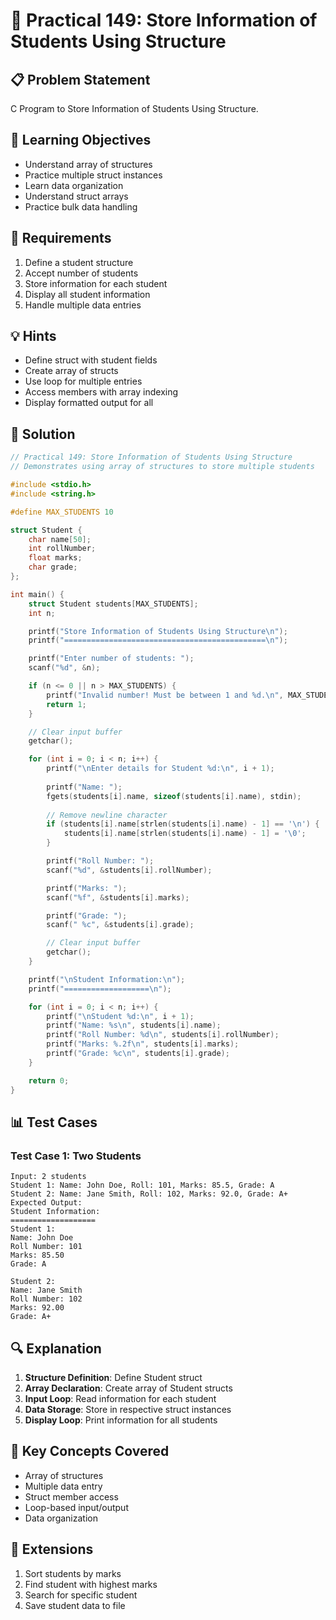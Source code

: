 # 🎯 Practical 149: Store Information of Students Using Structure

## 📋 Problem Statement

C Program to Store Information of Students Using Structure.

## 🎯 Learning Objectives

- Understand array of structures
- Practice multiple struct instances
- Learn data organization
- Understand struct arrays
- Practice bulk data handling

## 📝 Requirements

1. Define a student structure
2. Accept number of students
3. Store information for each student
4. Display all student information
5. Handle multiple data entries

## 💡 Hints

- Define struct with student fields
- Create array of structs
- Use loop for multiple entries
- Access members with array indexing
- Display formatted output for all

## 🔧 Solution

```c
// Practical 149: Store Information of Students Using Structure
// Demonstrates using array of structures to store multiple students

#include <stdio.h>
#include <string.h>

#define MAX_STUDENTS 10

struct Student {
    char name[50];
    int rollNumber;
    float marks;
    char grade;
};

int main() {
    struct Student students[MAX_STUDENTS];
    int n;

    printf("Store Information of Students Using Structure\n");
    printf("=============================================\n");

    printf("Enter number of students: ");
    scanf("%d", &n);

    if (n <= 0 || n > MAX_STUDENTS) {
        printf("Invalid number! Must be between 1 and %d.\n", MAX_STUDENTS);
        return 1;
    }

    // Clear input buffer
    getchar();

    for (int i = 0; i < n; i++) {
        printf("\nEnter details for Student %d:\n", i + 1);
        
        printf("Name: ");
        fgets(students[i].name, sizeof(students[i].name), stdin);
        
        // Remove newline character
        if (students[i].name[strlen(students[i].name) - 1] == '\n') {
            students[i].name[strlen(students[i].name) - 1] = '\0';
        }

        printf("Roll Number: ");
        scanf("%d", &students[i].rollNumber);

        printf("Marks: ");
        scanf("%f", &students[i].marks);

        printf("Grade: ");
        scanf(" %c", &students[i].grade);

        // Clear input buffer
        getchar();
    }

    printf("\nStudent Information:\n");
    printf("===================\n");

    for (int i = 0; i < n; i++) {
        printf("\nStudent %d:\n", i + 1);
        printf("Name: %s\n", students[i].name);
        printf("Roll Number: %d\n", students[i].rollNumber);
        printf("Marks: %.2f\n", students[i].marks);
        printf("Grade: %c\n", students[i].grade);
    }

    return 0;
}
```

## 📊 Test Cases

### Test Case 1: Two Students
```
Input: 2 students
Student 1: Name: John Doe, Roll: 101, Marks: 85.5, Grade: A
Student 2: Name: Jane Smith, Roll: 102, Marks: 92.0, Grade: A+
Expected Output:
Student Information:
===================
Student 1:
Name: John Doe
Roll Number: 101
Marks: 85.50
Grade: A

Student 2:
Name: Jane Smith
Roll Number: 102
Marks: 92.00
Grade: A+
```

## 🔍 Explanation

1. **Structure Definition**: Define Student struct
2. **Array Declaration**: Create array of Student structs
3. **Input Loop**: Read information for each student
4. **Data Storage**: Store in respective struct instances
5. **Display Loop**: Print information for all students

## 🎯 Key Concepts Covered

- Array of structures
- Multiple data entry
- Struct member access
- Loop-based input/output
- Data organization

## 🚀 Extensions

1. Sort students by marks
2. Find student with highest marks
3. Search for specific student
4. Save student data to file